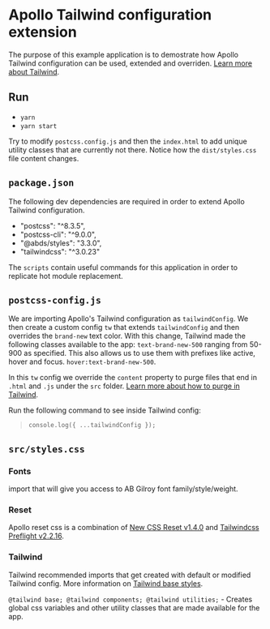 # Apollo Tailwind configuration extension

The purpose of this example application is to demostrate how Apollo Tailwind configuration can be used, extended and overriden. [Learn more about Tailwind](https://tailwindcss.com/docs/installation).

## Run

- `yarn`
- `yarn start`

Try to modify `postcss.config.js` and then the `index.html` to add unique utility classes that are currently not there. Notice how the `dist/styles.css` file content changes.

## `package.json`

The following dev dependencies are required in order to extend Apollo Tailwind configuration.

- "postcss": "^8.3.5",
- "postcss-cli": "^9.0.0",
- "@abds/styles": "3.3.0",
- "tailwindcss": "^3.0.23"

The `scripts` contain useful commands for this application in order to replicate hot module replacement.

## `postcss-config.js`

We are importing Apollo's Tailwind configuration as `tailwindConfig`. We then create a custom config `tw` that extends `tailwindConfig` and then overrides the `brand-new` text color. With this change, Tailwind made the following classes available to the app: `text-brand-new-500` ranging from 50-900 as specified. This also allows us to use them with prefixes like active, hover and focus. `hover:text-brand-new-500`.

In this `tw` config we override the `content` property to purge files that end in `.html` and `.js` under the `src` folder. [Learn more about how to purge in Tailwind](https://tailwindcss.com/docs/configuration#content).

Run the following command to see inside Tailwind config:

> `console.log({ ...tailwindConfig });`

## `src/styles.css`

### Fonts

import that will give you access to AB Gilroy font family/style/weight.

### Reset

Apollo reset css is a combination of [New CSS Reset v1.4.0](https://github.com/elad2412/the-new-css-reset) and [Tailwindcss Preflight v2.2.16](https://github.com/tailwindlabs/tailwindcss/blob/master/src/css/preflight.css).

### Tailwind

Tailwind recommended imports that get created with default or modified Tailwind config. More information on [Tailwind base styles](https://tailwindcss.com/docs/preflight).

`@tailwind base; @tailwind components; @tailwind utilities;` - Creates global css variables and other utility classes that are made available for the app.
